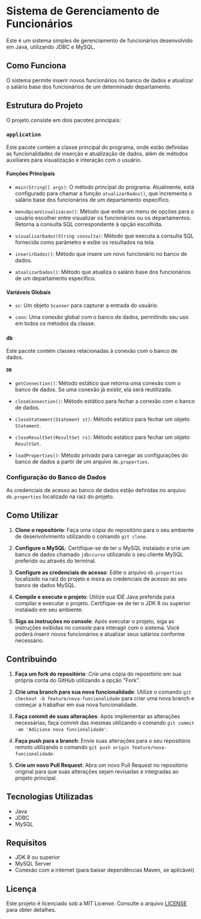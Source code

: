 # Sistema de Gerenciamento de Funcionários

Este é um sistema simples de gerenciamento de funcionários desenvolvido em Java, utilizando JDBC e MySQL.

## Como Funciona

O sistema permite inserir novos funcionários no banco de dados e atualizar o salário base dos funcionários de um determinado departamento.

## Estrutura do Projeto

O projeto consiste em dois pacotes principais:

### `application`

Este pacote contém a classe principal do programa, onde estão definidas as funcionalidades de inserção e atualização de dados, além de métodos auxiliares para visualização e interação com o usuário.

#### Funções Principais

- `main(String[] args)`: O método principal do programa. Atualmente, está configurado para chamar a função `atualizarDados()`, que incrementa o salário base dos funcionários de um departamento específico.
  
- `menuOpcaoVisualizacao()`: Método que exibe um menu de opções para o usuário escolher entre visualizar os funcionários ou os departamentos. Retorna a consulta SQL correspondente à opção escolhida.

- `visualizarDados(String consulta)`: Método que executa a consulta SQL fornecida como parâmetro e exibe os resultados na tela.

- `inserirDados()`: Método que insere um novo funcionário no banco de dados.

- `atualizarDados()`: Método que atualiza o salário base dos funcionários de um departamento específico.

#### Variáveis Globais

- `sc`: Um objeto `Scanner` para capturar a entrada do usuário.

- `conn`: Uma conexão global com o banco de dados, permitindo seu uso em todos os métodos da classe.

### `db`

Este pacote contém classes relacionadas à conexão com o banco de dados.

#### `DB`

- `getConnection()`: Método estático que retorna uma conexão com o banco de dados. Se uma conexão já existir, ela será reutilizada.

- `closeConnection()`: Método estático para fechar a conexão com o banco de dados.

- `closeStatement(Statement st)`: Método estático para fechar um objeto `Statement`.

- `closeResultSet(ResultSet rs)`: Método estático para fechar um objeto `ResultSet`.

- `loadProperties()`: Método privado para carregar as configurações do banco de dados a partir de um arquivo `db.properties`.

### Configuração do Banco de Dados

As credenciais de acesso ao banco de dados estão definidas no arquivo `db.properties` localizado na raiz do projeto.

## Como Utilizar

1. **Clone o repositório**: Faça uma cópia do repositório para o seu ambiente de desenvolvimento utilizando o comando `git clone`.
   
2. **Configure o MySQL**: Certifique-se de ter o MySQL instalado e crie um banco de dados chamado `jdbccurso` utilizando o seu cliente MySQL preferido ou através do terminal.

3. **Configure as credenciais de acesso**: Edite o arquivo `db.properties` localizado na raiz do projeto e insira as credenciais de acesso ao seu banco de dados MySQL.

4. **Compile e execute o projeto**: Utilize sua IDE Java preferida para compilar e executar o projeto. Certifique-se de ter o JDK 8 ou superior instalado em seu ambiente.

5. **Siga as instruções no console**: Após executar o projeto, siga as instruções exibidas no console para interagir com o sistema. Você poderá inserir novos funcionários e atualizar seus salários conforme necessário.

## Contribuindo

1. **Faça um fork do repositório**: Crie uma cópia do repositório em sua própria conta do GitHub utilizando a opção "Fork".

2. **Crie uma branch para sua nova funcionalidade**: Utilize o comando `git checkout -b feature/nova-funcionalidade` para criar uma nova branch e começar a trabalhar em sua nova funcionalidade.

3. **Faça commit de suas alterações**: Após implementar as alterações necessárias, faça commit das mesmas utilizando o comando `git commit -am 'Adiciona nova funcionalidade'`.

4. **Faça push para a branch**: Envie suas alterações para o seu repositório remoto utilizando o comando `git push origin feature/nova-funcionalidade`.

5. **Crie um novo Pull Request**: Abra um novo Pull Request no repositório original para que suas alterações sejam revisadas e integradas ao projeto principal.

## Tecnologias Utilizadas

- Java
- JDBC
- MySQL

## Requisitos

- JDK 8 ou superior
- MySQL Server
- Conexão com a internet (para baixar dependências Maven, se aplicável)

## Licença

Este projeto é licenciado sob a MIT License. Consulte o arquivo [LICENSE](LICENSE) para obter detalhes.
